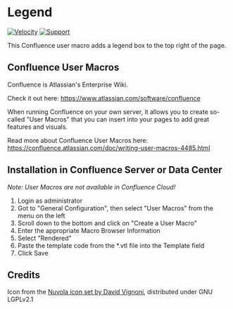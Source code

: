 <h1><img src="https://github.com/glewe/confluence-user-macros/raw/master/src/legend/template_source.png?raw=true" align="left" alt=""/>Legend</h1>

[![Velocity](https://img.shields.io/badge/Language-Velocity-informational.svg)](https://velocity.apache.org/)
[![Support](https://img.shields.io/badge/Supported-yes-009900.svg)](https://github.com/glewe/confluence-user-macros/issues)

This Confluence user macro adds a legend box to the top right of the page.

## Confluence User Macros
Confluence is Atlassian's Enterprise Wiki.

Check it out here: https://www.atlassian.com/software/confluence

When running Confluence on your own server, it allows you to create so-called "User Macros" that you can insert into your pages to add great features and visuals.

Read more about Confluence User Macros here:
https://confluence.atlassian.com/doc/writing-user-macros-4485.html

## Installation in Confluence Server or Data Center
_Note: User Macros are not available in Confluence Cloud!_

1. Login as administrator
1. Got to "General Configuration", then select "User Macros" from the menu on the left
1. Scroll down to the bottom and click on "Create a User Macro"
1. Enter the appropriate Macro Browser Information
1. Select "Rendered"
1. Paste the template code from the *.vtl file into the Template field
1. Click Save
 
## Credits
Icon from the [Nuvola icon set by David Vignoni](http://www.icon-king.com/projects/nuvola/), distributed under GNU LGPLv2.1
